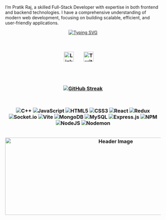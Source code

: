 

I’m Pratik Raj, a skilled Full-Stack Developer with expertise in both frontend and backend technologies. I have a comprehensive understanding of modern web development, focusing on building scalable, efficient, and user-friendly applications.





<p align="center">
  <a href="https://git.io/typing-svg"><img src="https://readme-typing-svg.demolab.com?font=Fira+Code&duration=4000&pause=10&color=F70A2B&random=false&width=435&lines=I'm+Pratik+Raj+%40pratik20gb;Welcome+to+my+GItHub+Account;Front-End+Developer+Crafting+Seamless+User+Experiences+with+Cutting-Edge+Web+Technologies;User+Experiences+with+Cutting-Edge+;Web+Technologies;Thanks+For+The+Visit+%F0%9F%98%8E" alt="Typing SVG" /></a></p>
<br>

<h3 align="center">
<p align="center">
  <a href="https://linkedin.com/in/pratik-raj-375034217"><img width="32px" alt="LinkedIn" title="LinkedIn" src="https://i.imgur.com/yRpa1dQ.png"/></a>
  &#8287;&#8287;&#8287;&#8287;&#8287;
  <a href="https://twitter.com/pratik_solderet"><img width="32px" alt="Twitter" title="Twitter" src="https://i.imgur.com/AixJgnm.png"/></a>
  &#8287;&#8287;&#8287;&#8287;&#8287;
</p><br><br>


<p align="center"><a href="https://git.io/streak-stats"><img src="https://streak-stats.demolab.com?user=%40pratik20gb&theme=youtube-dark" alt="GitHub Streak" /></a></p><br>


![C++](https://img.shields.io/badge/c++-%2300599C.svg?style=for-the-badge&logo=c%2B%2B&logoColor=white) ![JavaScript](https://img.shields.io/badge/javascript-%23323330.svg?style=for-the-badge&logo=javascript&logoColor=%23F7DF1E) ![HTML5](https://img.shields.io/badge/html5-%23E34F26.svg?style=for-the-badge&logo=html5&logoColor=white) ![CSS3](https://img.shields.io/badge/css3-%231572B6.svg?style=for-the-badge&logo=css3&logoColor=white) ![React](https://img.shields.io/badge/react-%2320232a.svg?style=for-the-badge&logo=react&logoColor=%2361DAFB) ![Redux](https://img.shields.io/badge/redux-%23593d88.svg?style=for-the-badge&logo=redux&logoColor=white) ![Socket.io](https://img.shields.io/badge/Socket.io-black?style=for-the-badge&logo=socket.io&badgeColor=010101) ![Vite](https://img.shields.io/badge/vite-%23646CFF.svg?style=for-the-badge&logo=vite&logoColor=white) ![MongoDB](https://img.shields.io/badge/MongoDB-%234ea94b.svg?style=for-the-badge&logo=mongodb&logoColor=white) ![MySQL](https://img.shields.io/badge/mysql-4479A1.svg?style=for-the-badge&logo=mysql&logoColor=white) ![Express.js](https://img.shields.io/badge/express.js-%23404d59.svg?style=for-the-badge&logo=express&logoColor=%2361DAFB) ![NPM](https://img.shields.io/badge/NPM-%23CB3837.svg?style=for-the-badge&logo=npm&logoColor=white) ![NodeJS](https://img.shields.io/badge/node.js-6DA55F?style=for-the-badge&logo=node.js&logoColor=white) ![Nodemon](https://img.shields.io/badge/NODEMON-%23323330.svg?style=for-the-badge&logo=nodemon&logoColor=%BBDEAD)
<br><br>
<p align="center">
  <img src="https://media2.giphy.com/media/v1.Y2lkPTc5MGI3NjExaWNjeXF0ZGlzcXRrd2lxcjhyYmJ5bW9hejN0dDhuNHpldzA1OW5heSZlcD12MV9pbnRlcm5hbF9naWZfYnlfaWQmY3Q9Zw/W4d16ep7xSMexLhcoA/giphy.gif" alt="Header Image" style="height: 250px ; width:700px "; />
</p>



<!-- Pratik Raj -->


